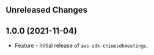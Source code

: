 Unreleased Changes
------------------

1.0.0 (2021-11-04)
------------------

* Feature - Initial release of `aws-sdk-chimesdkmeetings`.

